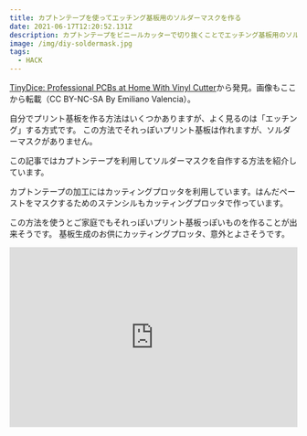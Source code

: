 ```yaml
---
title: カプトンテープを使ってエッチング基板用のソルダーマスクを作る
date: 2021-06-17T12:20:52.131Z
description: カプトンテープをビニールカッターで切り抜くことでエッチング基板用のソルダーマスクを自作する事例を紹介します。
image: /img/diy-soldermask.jpg
tags:
  - HACK
---
```

[TinyDice: Professional PCBs at Home With Vinyl Cutter](https://www.instructables.com/TinyDice-Professional-PCBs-at-Home-With-Vinyl-Cutt/)から発見。画像もここから転載（CC BY-NC-SA By Emiliano Valencia）。

自分でプリント基板を作る方法はいくつかありますが、よく見るのは「エッチング」する方式です。
この方法でそれっぽいプリント基板は作れますが、ソルダーマスクがありません。

この記事ではカプトンテープを利用してソルダーマスクを自作する方法を紹介しています。

カプトンテープの加工にはカッティングプロッタを利用しています。はんだペーストをマスクするためのステンシルもカッティングプロッタで作っています。

この方法を使うとご家庭でもそれっぽいプリント基板っぽいものを作ることが出来そうです。
基板生成のお供にカッティングプロッタ、意外とよさそうです。

<iframe width="100%" height="315" src="https://www.youtube.com/embed/btA00G0gig4" title="YouTube video player" frameborder="0" allow="accelerometer; autoplay; clipboard-write; encrypted-media; gyroscope; picture-in-picture" allowfullscreen></iframe>

